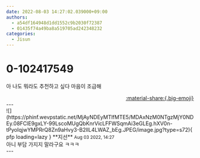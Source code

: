 ```yaml
---
date: 2022-08-03 14:27:02.039000+09:00
authors:
  - a54df164948d1dd1552c9b2030f72387
  - 01435f74a49ba8a519705ad242348232
categories:
  - Jisun
---
```


# 0-102417549

<div class="post-container" markdown="1">
<div class="content-container md-sidebar__scrollwrap" markdown="1">

아 나도 뭐라도 추천하고 싶다 마음이 조급해

</div>
</div>

<div style="text-align: right;" markdown="1">
<a href="https://weverse.io/fromis9/fanpost/0-102417549" style="text-align: right;">:material-share:{.big-emoji}</a>
</div>
---

<div class="comments-container md-sidebar__scrollwrap" markdown="1">
<div class="comment" markdown="1">
<div class='id-container' markdown="1">
![](https://phinf.wevpstatic.net/MjAyNDEyMTlfMTE5/MDAxNzM0NTgzMjY0NDEy.08FClE9gxLY-99LscoMUgQbKnrVicLFFWSqmAi3eGLEg.hXV0n-tPyoIqjwYMPRrQ8Zn9aHvy3-B2llL4LWAZ_bEg.JPEG/image.jpg?type=s72){ pfp loading=lazy }
**<span class="artist">지선</span>** <small>Aug 03 2022, 14:27</small><br>
</div>
<div class='comment-body' markdown="1">
아니 부담 가지지 말라구요 ㅋㅋㅋ
</div>
</div>
</div>
---
